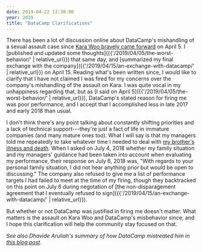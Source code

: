 ```yaml
---
date: 2019-04-22 12:30:00
year: 2019
title: "DataCamp Clarifications"
---
```


There has been a lot of discussion online about DataCamp's mishandling of a sexual assault case
since [Kara Woo bravely came forward](https://twitter.com/kara_woo/status/1114229065509003264) on April 5.
I [published and updated some thoughts]({{'/2019/04/05/the-worst-behavior/' | relative_url}}) that same day,
and [summarized my final exchange with the company]({{'/2019/04/15/an-exchange-with-datacamp/' | relative_url}}) on April 15.
Reading what's been written since,
I would like to clarify that
I have not claimed I was fired for my concerns over the company's mishandling of the assault on Kara.
I was quite vocal in my unhappiness regarding that,
but as [I said on April 5]({{'/2019/04/05/the-worst-behavior/' | relative_url}}),
DataCamp's stated reason for firing me was poor performance,
and I accept that I accomplished less in late 2017 and early 2018 than usual.

I don't think there's any point talking about constantly shifting priorities and a lack of technical support---they're just a fact of life
in immature companies (and many mature ones too).
What I will say is that my managers told me repeatedly to take whatever time I needed to deal with
[my brother's illness and death](http://third-bit.com/2018/03/20/goodbye-jeff/).
When I asked on July 4, 2018 whether my family situation and my managers' guidance had been taken into account when evaluating my performance,
their response on July 6, 2018 was,
"With regards to your personal family situation, I did not hear anything prior but would be open to discussing."
The company also refused to give me a list of performance targets I had failed to meet at the time of my firing,
though they backtracked on this point on July 6
during negotation of [the non-disparagement agreement that I eventually refused to sign]({{'/2019/04/15/an-exchange-with-datacamp/' | relative_url}}).

But whether or not DataCamp was justified in firing me doesn't matter.
What matters is the assault on Kara Woo and DataCamp's misbehavior since,
and I hope this clarification will help the community stay focused on that.

*See also Dhavide Aruliah's summary of how DataCamp mistreated him
in [this blog post](https://dhavide.github.io/a-note-to-our-commuity-on-building-trust.html).*
